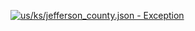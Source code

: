 [![us/ks/jefferson_county.json - Exception](https://img.shields.io/badge/us/ks/jefferson_county.json-Exception-red)](https://github.com/openaddresses/openaddresses/tree/master/sources/us/ks/jefferson_county.json)